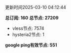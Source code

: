 更新时间2025-03-10 04:12:44

**总订阅: 160**
**总节点: 27209**
- vless节点: 7574
- hysteria2节点: 1

**google ping有效节点: 551**
